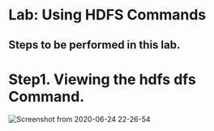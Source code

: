 # Lab: Using HDFS Commands
## Steps to be performed in this lab.

# Step1. Viewing the hdfs dfs Command.

![Screenshot from 2020-06-24 22-26-54](https://user-images.githubusercontent.com/64689497/85606391-bce5f180-b670-11ea-8be3-b588ac61716a.png)

